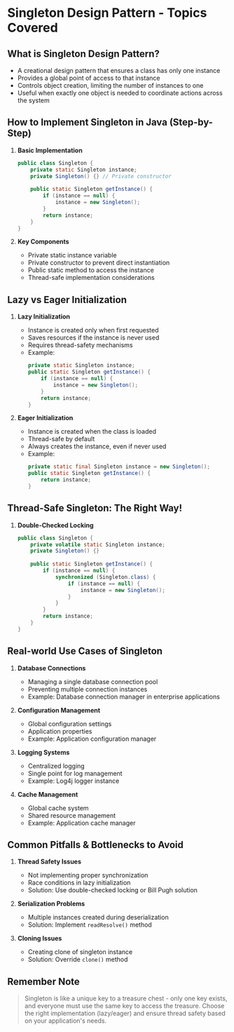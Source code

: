  # Singleton Design Pattern - Topics Covered

## What is Singleton Design Pattern?
- A creational design pattern that ensures a class has only one instance
- Provides a global point of access to that instance
- Controls object creation, limiting the number of instances to one
- Useful when exactly one object is needed to coordinate actions across the system

## How to Implement Singleton in Java (Step-by-Step)
1. **Basic Implementation**
   ```java
   public class Singleton {
       private static Singleton instance;
       private Singleton() {} // Private constructor
       
       public static Singleton getInstance() {
           if (instance == null) {
               instance = new Singleton();
           }
           return instance;
       }
   }
   ```

2. **Key Components**
   - Private static instance variable
   - Private constructor to prevent direct instantiation
   - Public static method to access the instance
   - Thread-safe implementation considerations

## Lazy vs Eager Initialization
1. **Lazy Initialization**
   - Instance is created only when first requested
   - Saves resources if the instance is never used
   - Requires thread-safety mechanisms
   - Example:
     ```java
     private static Singleton instance;
     public static Singleton getInstance() {
         if (instance == null) {
             instance = new Singleton();
         }
         return instance;
     }
     ```

2. **Eager Initialization**
   - Instance is created when the class is loaded
   - Thread-safe by default
   - Always creates the instance, even if never used
   - Example:
     ```java
     private static final Singleton instance = new Singleton();
     public static Singleton getInstance() {
         return instance;
     }
     ```

## Thread-Safe Singleton: The Right Way!
1. **Double-Checked Locking**
   ```java
   public class Singleton {
       private volatile static Singleton instance;
       private Singleton() {}
       
       public static Singleton getInstance() {
           if (instance == null) {
               synchronized (Singleton.class) {
                   if (instance == null) {
                       instance = new Singleton();
                   }
               }
           }
           return instance;
       }
   }
   ```

## Real-world Use Cases of Singleton
1. **Database Connections**
   - Managing a single database connection pool
   - Preventing multiple connection instances
   - Example: Database connection manager in enterprise applications

2. **Configuration Management**
   - Global configuration settings
   - Application properties
   - Example: Application configuration manager

3. **Logging Systems**
   - Centralized logging
   - Single point for log management
   - Example: Log4j logger instance

4. **Cache Management**
   - Global cache system
   - Shared resource management
   - Example: Application cache manager

## Common Pitfalls & Bottlenecks to Avoid
1. **Thread Safety Issues**
   - Not implementing proper synchronization
   - Race conditions in lazy initialization
   - Solution: Use double-checked locking or Bill Pugh solution

2. **Serialization Problems**
   - Multiple instances created during deserialization
   - Solution: Implement `readResolve()` method

4. **Cloning Issues**
   - Creating clone of singleton instance
   - Solution: Override `clone()` method

## Remember Note
> Singleton is like a unique key to a treasure chest - only one key exists, and everyone must use the same key to access the treasure. Choose the right implementation (lazy/eager) and ensure thread safety based on your application's needs.
